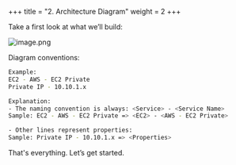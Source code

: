 +++
title = "2. Architecture Diagram"
weight = 2
+++


Take a first look at what we’ll build:


![image.png](/images/001-i-introduction/3-772504-image.png)


Diagram conventions:


```bash
Example:
EC2 - AWS - EC2 Private
Private IP - 10.10.1.x

Explanation:
- The naming convention is always: <Service> - <Service Name>
Sample: EC2 - AWS - EC2 Private => <EC2> - <AWS - EC2 Private>

- Other lines represent properties:
Sample: Private IP - 10.10.1.x => <Properties>
```


That's everything. Let’s get started.


